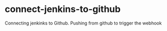 # connect-jenkins-to-github
Connecting jenkinks to Github.
Pushing from github to trigger the webhook
